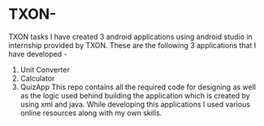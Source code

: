 # TXON-
TXON tasks
I have created 3 android applications using android studio in internship provided by TXON.
These are the following 3 applications that I have developed -
1. Unit Converter
2. Calculator 
3. QuizApp
This repo contains all the required code for designing as well as the logic used behind building the application 
which is created by using xml and java.
While developing this applications I used various online resources along with my own skills.

